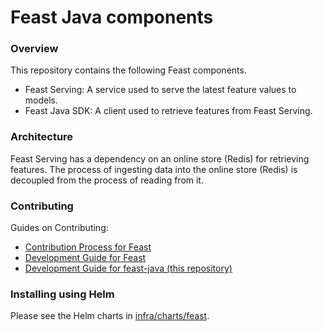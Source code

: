 # Feast Java components

### Overview

This repository contains the following Feast components.
* Feast Serving: A service used to serve the latest feature values to models.
* Feast Java SDK: A client used to retrieve features from Feast Serving.

### Architecture

Feast Serving has a dependency on an online store (Redis) for retrieving features. 
The process of ingesting data into the online store (Redis) is decoupled from the process of reading from it.

### Contributing
Guides on Contributing:
- [Contribution Process for Feast](https://docs.feast.dev/v/master/contributing/contributing)
- [Development Guide for Feast](https://docs.feast.dev/contributing/development-guide)
- [Development Guide for feast-java (this repository)](CONTRIBUTING.md)

### Installing using Helm
Please see the Helm charts in [infra/charts/feast](../infra/charts/feast).
